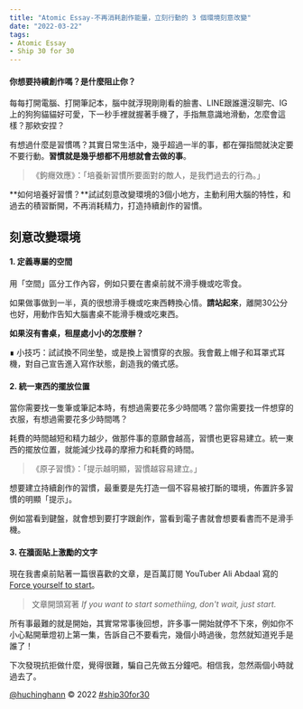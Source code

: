 ```yaml
---
title: "Atomic Essay-不再消耗創作能量，立刻行動的 3 個環境刻意改變"
date: "2022-03-22"
tags: 
- Atomic Essay
- Ship 30 for 30
---
```


#### 你想要持續創作嗎？是什麼阻止你？

每每打開電腦、打開筆記本，腦中就浮現剛剛看的臉書、LINE跟誰還沒聊完、IG上的狗狗貓貓好可愛，下一秒手裡就握著手機了，手指無意識地滑動，怎麼會這樣？那欸安捏？

有想過什麼是習慣嗎？其實日常生活中，幾乎超過一半的事，都在彈指間就決定要不要行動。**習慣就是幾乎想都不用想就會去做的事**。

> 《鉤癮效應》：「培養新習慣所要面對的敵人，是我們過去的行為。」

**如何培養好習慣？**試試刻意改變環境的3個小地方，主動利用大腦的特性，和過去的積習斷開，不再消耗精力，打造持續創作的習慣。


## 刻意改變環境

#### 1. 定義專屬的空間

用「空間」區分工作內容，例如只要在書桌前就不滑手機或吃零食。

如果做事做到一半，真的很想滑手機或吃東西轉換心情。**請站起來**，離開30公分也好，用動作告知大腦書桌不能滑手機或吃東西。

**如果沒有書桌，租屋處小小的怎麼辦？**

∎ 小技巧：試試換不同坐墊，或是換上習慣穿的衣服。我會戴上帽子和耳罩式耳機，對自己宣告進入寫作狀態，創造我的儀式感。

#### 2. 統一東西的擺放位置

當你需要找一隻筆或筆記本時，有想過需要花多少時間嗎？當你需要找一件想穿的衣服，有想過需要花多少時間嗎？

耗費的時間越短和精力越少，做那件事的意願會越高，習慣也更容易建立。統一東西的擺放位置，就能減少找尋的摩擦力和耗費的時間。

> 《原子習慣》：「提示越明顯，習慣越容易建立。」

想要建立持續創作的習慣，最重要是先打造一個不容易被打斷的環境，佈置許多習慣的明顯「提示」。

例如當看到鍵盤，就會想到要打字跟創作，當看到電子書就會想要看書而不是滑手機。

#### 3. 在牆面貼上激勵的文字

現在我書桌前貼著一篇很喜歡的文章，是百萬訂閱 YouTuber Ali Abdaal 寫的 [Force yourself to start](https://aliabdaal.com/force-yourself-to-start/)。

> 文章開頭寫著 _If you want to start somethiing, don't wait, just start._

所有事最難的就是開始，其實常常事後回想，許多事一開始就停不下來，例如你不小心點開華燈初上第一集，告訴自己不要看完，幾個小時過後，忽然就知道兇手是誰了！

下次發現抗拒做什麼，覺得很難，騙自己先做五分鐘吧。相信我，忽然兩個小時就過去了。

[@huchinghann](https://www.huchinghann.com/) © 2022 [#ship30for30](https://twitter.com/hashtag/ship30for30)
